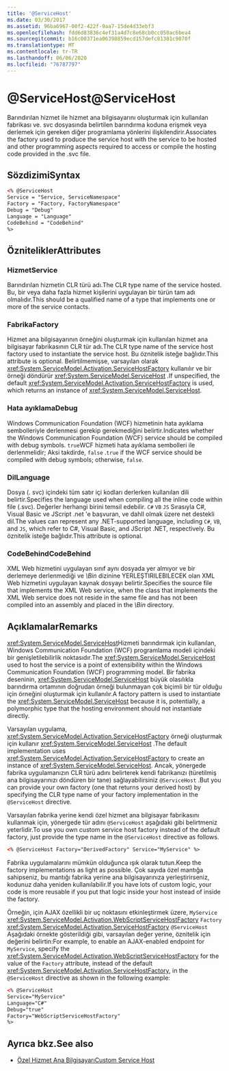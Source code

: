 ```yaml
---
title: '@ServiceHost'
ms.date: 03/30/2017
ms.assetid: 96ba6967-00f2-422f-9aa7-15de4d33ebf3
ms.openlocfilehash: fdd6d83836c4ef31a4d7c8e68cb0cc050ac6bea4
ms.sourcegitcommit: b16c00371ea06398859ecd157defc81301c9070f
ms.translationtype: MT
ms.contentlocale: tr-TR
ms.lasthandoff: 06/06/2020
ms.locfileid: "76787797"
---
```

# <a name="servicehost"></a><span data-ttu-id="b07d2-101">\@ServiceHost</span><span class="sxs-lookup"><span data-stu-id="b07d2-101">\@ServiceHost</span></span>

<span data-ttu-id="b07d2-102">Barındırılan hizmet ile hizmet ana bilgisayarını oluşturmak için kullanılan fabrikası ve. svc dosyasında belirtilen barındırma koduna erişmek veya derlemek için gereken diğer programlama yönlerini ilişkilendirir.</span><span class="sxs-lookup"><span data-stu-id="b07d2-102">Associates the factory used to produce the service host with the service to be hosted and other programming aspects required to access or compile the hosting code provided in the .svc file.</span></span>

## <a name="syntax"></a><span data-ttu-id="b07d2-103">Sözdizimi</span><span class="sxs-lookup"><span data-stu-id="b07d2-103">Syntax</span></span>

```xml
<% @ServiceHost
Service = "Service, ServiceNamespace"
Factory = "Factory, FactoryNamespace"
Debug = "Debug"
Language = "Language"
CodeBehind = "CodeBehind"
%>
```

## <a name="attributes"></a><span data-ttu-id="b07d2-104">Öznitelikler</span><span class="sxs-lookup"><span data-stu-id="b07d2-104">Attributes</span></span>

### <a name="service"></a><span data-ttu-id="b07d2-105">Hizmet</span><span class="sxs-lookup"><span data-stu-id="b07d2-105">Service</span></span>

<span data-ttu-id="b07d2-106">Barındırılan hizmetin CLR türü adı.</span><span class="sxs-lookup"><span data-stu-id="b07d2-106">The CLR type name of the service hosted.</span></span> <span data-ttu-id="b07d2-107">Bu, bir veya daha fazla hizmet kişilerini uygulayan bir türün tam adı olmalıdır.</span><span class="sxs-lookup"><span data-stu-id="b07d2-107">This should be a qualified name of a type that implements one or more of the service contacts.</span></span>

### <a name="factory"></a><span data-ttu-id="b07d2-108">Fabrika</span><span class="sxs-lookup"><span data-stu-id="b07d2-108">Factory</span></span>

<span data-ttu-id="b07d2-109">Hizmet ana bilgisayarının örneğini oluşturmak için kullanılan hizmet ana bilgisayar fabrikasının CLR tür adı.</span><span class="sxs-lookup"><span data-stu-id="b07d2-109">The CLR type name of the service host factory used to instantiate the service host.</span></span> <span data-ttu-id="b07d2-110">Bu öznitelik isteğe bağlıdır.</span><span class="sxs-lookup"><span data-stu-id="b07d2-110">This attribute is optional.</span></span> <span data-ttu-id="b07d2-111">Belirtilmemişse, varsayılan olarak <xref:System.ServiceModel.Activation.ServiceHostFactory> kullanılır ve bir örneği döndürür <xref:System.ServiceModel.ServiceHost> .</span><span class="sxs-lookup"><span data-stu-id="b07d2-111">If unspecified, the default <xref:System.ServiceModel.Activation.ServiceHostFactory> is used, which returns an instance of <xref:System.ServiceModel.ServiceHost>.</span></span>

### <a name="debug"></a><span data-ttu-id="b07d2-112">Hata ayıklama</span><span class="sxs-lookup"><span data-stu-id="b07d2-112">Debug</span></span>

<span data-ttu-id="b07d2-113">Windows Communication Foundation (WCF) hizmetinin hata ayıklama sembolleriyle derlenmesi gerekip gerekmediğini belirtir.</span><span class="sxs-lookup"><span data-stu-id="b07d2-113">Indicates whether the Windows Communication Foundation (WCF) service should be compiled with debug symbols.</span></span> <span data-ttu-id="b07d2-114">`true`WCF hizmeti hata ayıklama sembolleri ile derlenmelidir; Aksi takdirde, `false` .</span><span class="sxs-lookup"><span data-stu-id="b07d2-114">`true` if the WCF service should be compiled with debug symbols; otherwise, `false`.</span></span>

### <a name="language"></a><span data-ttu-id="b07d2-115">Dil</span><span class="sxs-lookup"><span data-stu-id="b07d2-115">Language</span></span>

<span data-ttu-id="b07d2-116">Dosya (. svc) içindeki tüm satır içi kodları derlerken kullanılan dili belirtir.</span><span class="sxs-lookup"><span data-stu-id="b07d2-116">Specifies the language used when compiling all the inline code within file (.svc).</span></span> <span data-ttu-id="b07d2-117">Değerler herhangi birini temsil edebilir. `C#` `VB` `JS` Sırasıyla C#, Visual Basic ve JScript .net 'e başvuran, ve dahIl olmak üzere net destekli dil.</span><span class="sxs-lookup"><span data-stu-id="b07d2-117">The values can represent any .NET-supported language, including `C#`, `VB`, and `JS`, which refer to C#, Visual Basic, and JScript .NET, respectively.</span></span> <span data-ttu-id="b07d2-118">Bu öznitelik isteğe bağlıdır.</span><span class="sxs-lookup"><span data-stu-id="b07d2-118">This attribute is optional.</span></span>

### <a name="codebehind"></a><span data-ttu-id="b07d2-119">CodeBehind</span><span class="sxs-lookup"><span data-stu-id="b07d2-119">CodeBehind</span></span>

<span data-ttu-id="b07d2-120">XML Web hizmetini uygulayan sınıf aynı dosyada yer almıyor ve bir derlemeye derlenmediği ve *\Bin* dizinine YERLEŞTIRILEBILECEK olan XML Web hizmetini uygulayan kaynak dosyayı belirtir.</span><span class="sxs-lookup"><span data-stu-id="b07d2-120">Specifies the source file that implements the XML Web service, when the class that implements the XML Web service does not reside in the same file and has not been compiled into an assembly and placed in the *\Bin* directory.</span></span>

## <a name="remarks"></a><span data-ttu-id="b07d2-121">Açıklamalar</span><span class="sxs-lookup"><span data-stu-id="b07d2-121">Remarks</span></span>

<span data-ttu-id="b07d2-122"><xref:System.ServiceModel.ServiceHost>Hizmeti barındırmak için kullanılan, Windows Communication Foundation (WCF) programlama modeli içindeki bir genişletilebilirlik noktasıdır.</span><span class="sxs-lookup"><span data-stu-id="b07d2-122">The <xref:System.ServiceModel.ServiceHost> used to host the service is a point of extensibility within the Windows Communication Foundation (WCF) programming model.</span></span> <span data-ttu-id="b07d2-123">Bir fabrika deseninin, <xref:System.ServiceModel.ServiceHost> büyük olasılıkla barındırma ortamının doğrudan örneği bulunmayan çok biçimli bir tür olduğu için örneğini oluşturmak için kullanılır.</span><span class="sxs-lookup"><span data-stu-id="b07d2-123">A factory pattern is used to instantiate the <xref:System.ServiceModel.ServiceHost> because it is, potentially, a polymorphic type that the hosting environment should not instantiate directly.</span></span>

<span data-ttu-id="b07d2-124">Varsayılan uygulama, <xref:System.ServiceModel.Activation.ServiceHostFactory> örneği oluşturmak için kullanır <xref:System.ServiceModel.ServiceHost> .</span><span class="sxs-lookup"><span data-stu-id="b07d2-124">The default implementation uses <xref:System.ServiceModel.Activation.ServiceHostFactory> to create an instance of <xref:System.ServiceModel.ServiceHost>.</span></span> <span data-ttu-id="b07d2-125">Ancak, yönergede fabrika uygulamanızın CLR türü adını belirterek kendi fabrikanızı (türetilmiş ana bilgisayarınızı döndüren bir tane) sağlayabilirsiniz `@ServiceHost` .</span><span class="sxs-lookup"><span data-stu-id="b07d2-125">But you can provide your own factory (one that returns your derived host) by specifying the CLR type name of your factory implementation in the `@ServiceHost` directive.</span></span>

<span data-ttu-id="b07d2-126">Varsayılan fabrika yerine kendi özel hizmet ana bilgisayar fabrikasını kullanmak için, yönergede tür adını `@ServiceHost` aşağıdaki gibi belirtmeniz yeterlidir.</span><span class="sxs-lookup"><span data-stu-id="b07d2-126">To use you own custom service host factory instead of the default factory, just provide the type name in the `@ServiceHost` directive as follows.</span></span>

```xml
<% @ServiceHost Factory="DerivedFactory" Service="MyService" %>
```

<span data-ttu-id="b07d2-127">Fabrika uygulamalarını mümkün olduğunca ışık olarak tutun.</span><span class="sxs-lookup"><span data-stu-id="b07d2-127">Keep the factory implementations as light as possible.</span></span> <span data-ttu-id="b07d2-128">Çok sayıda özel mantığa sahipseniz, bu mantığı fabrika yerine ana bilgisayarınıza yerleştirirseniz, kodunuz daha yeniden kullanılabilir.</span><span class="sxs-lookup"><span data-stu-id="b07d2-128">If you have lots of custom logic, your code is more reusable if you put that logic inside your host instead of inside the factory.</span></span>

<span data-ttu-id="b07d2-129">Örneğin, için AJAX özellikli bir uç noktasını etkinleştirmek üzere, `MyService` <xref:System.ServiceModel.Activation.WebScriptServiceHostFactory> `Factory` <xref:System.ServiceModel.Activation.ServiceHostFactory> `@ServiceHost` Aşağıdaki örnekte gösterildiği gibi, varsayılan değer yerine, öznitelik için değerini belirtin:</span><span class="sxs-lookup"><span data-stu-id="b07d2-129">For example, to enable an AJAX-enabled endpoint for `MyService`, specify the <xref:System.ServiceModel.Activation.WebScriptServiceHostFactory> for the value of the `Factory` attribute, instead of the default <xref:System.ServiceModel.Activation.ServiceHostFactory>, in the `@ServiceHost` directive as shown in the following example:</span></span>

```xml
<% @ServiceHost
Service="MyService"
Language="C#"
Debug="true"
Factory="WebScriptServiceHostFactory"
%>
```

## <a name="see-also"></a><span data-ttu-id="b07d2-130">Ayrıca bkz.</span><span class="sxs-lookup"><span data-stu-id="b07d2-130">See also</span></span>

- [<span data-ttu-id="b07d2-131">Özel Hizmet Ana Bilgisayarı</span><span class="sxs-lookup"><span data-stu-id="b07d2-131">Custom Service Host</span></span>](../../../wcf/samples/custom-service-host.md)
